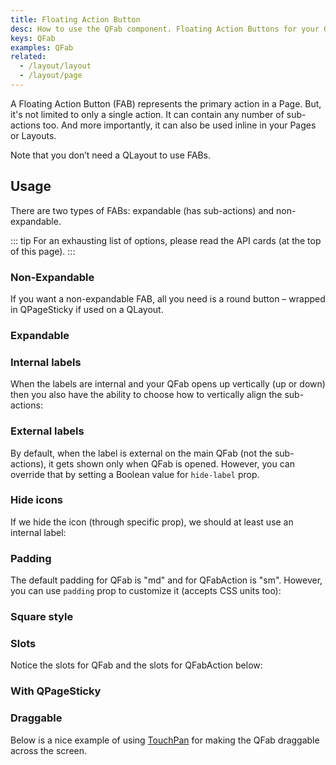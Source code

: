 ```yaml
---
title: Floating Action Button
desc: How to use the QFab component. Floating Action Buttons for your Quasar app.
keys: QFab
examples: QFab
related:
  - /layout/layout
  - /layout/page
---
```


A Floating Action Button (FAB) represents the primary action in a Page. But, it's not limited to only a single action. It can contain any number of sub-actions too. And more importantly, it can also be used inline in your Pages or Layouts.

Note that you don’t need a QLayout to use FABs.

<DocApi file="QFab" />

<DocApi file="QFabAction" />

## Usage
There are two types of FABs: expandable (has sub-actions) and non-expandable.

::: tip
For an exhausting list of options, please read the API cards (at the top of this page).
:::

### Non-Expandable
If you want a non-expandable FAB, all you need is a round button – wrapped in QPageSticky if used on a QLayout.

<DocExample title="Non expandable" file="NonExpandable" />

### Expandable

<DocExample title="Expandable" file="Expandable" />

### Internal labels

<DocExample title="Internal label" file="InternalLabel" />

<DocExample title="Toggling internal label" file="InternalLabelToggling" />

When the labels are internal and your QFab opens up vertically (up or down) then you also have the ability to choose how to vertically align the sub-actions:

<DocExample title="Vertical actions alignment" file="VerticalActionsAlignment" />

### External labels

By default, when the label is external on the main QFab (not the sub-actions), it gets shown only when QFab is opened. However, you can override that by setting a Boolean value for `hide-label` prop.

<DocExample title="External label" file="ExternalLabel" />

<DocExample title="Custom styled external label" file="ExternalLabelStyled" />

<DocExample title="Toggling external label" file="ExternalLabelToggling" />

### Hide icons

If we hide the icon (through specific prop), we should at least use an internal label:

<DocExample title="Hide icon" file="HideIcon" />

### Padding

The default padding for QFab is "md" and for QFabAction is "sm". However, you can use `padding` prop to customize it (accepts CSS units too):

<DocExample title="Playing with padding" file="Padding" />

### Square style

<DocExample title="Square style" file="SquareStyle" />

### Slots <q-badge label="v2.4+" />

Notice the slots for QFab and the slots for QFabAction below:

<DocExample title="Slots: icon, active-icon and label" file="FabSlots" />

### With QPageSticky

<DocExample title="With QPageSticky" file="PageSticky" />

### Draggable

Below is a nice example of using [TouchPan](/vue-directives/touch-pan) for making the QFab draggable across the screen.

<DocExample title="Draggable" file="Draggable" />
